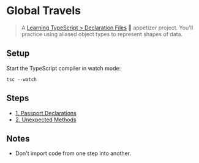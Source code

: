 # Global Travels

> A [Learning TypeScript > Declaration Files](https://learning-typescript.com/declaration-files) 🥗 appetizer project.
> You'll practice using aliased object types to represent shapes of data.

## Setup

Start the TypeScript compiler in watch mode:

```shell
tsc --watch
```

## Steps

- [1. Passport Declarations](./01-passport-declarations)
- [2. Unexpected Methods](./02-unexpected-methods)

## Notes

- Don't import code from one step into another.
